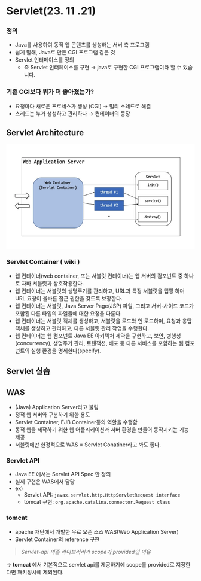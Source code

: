 # Servlet(23. 11 .21)

### 정의

- Java를 사용하여 동적 웹 콘텐츠를 생성하는 서버 측 프로그램
- 쉽게 말해, Java로 만든 CGI 프로그램 같은 것
- Servlet 인터페이스를 정의
    - 즉 Servlet 인터페이스를 구현 → java로 구현한 CGI 프로그램이라 할 수 있습니다.

### 기존 CGI보다 뭐가 더 좋아졌는가?

- 요청마다 새로운 프로세스가 생성 (CGI) → 멀티 스레드로 해결
- 스레드는 누가 생성하고 관리하나 → 컨테이너의 등장

## Servlet Architecture

![Untitled](servlet_img/Untitled.png)

### Servlet Container ( wiki )

- 웹 컨테이너(web container, 또는 서블릿 컨테이너)는 웹 서버의 컴포넌트 중 하나로 자바 서블릿과 상호작용한다.
- 웹 컨테이너는 서블릿의 생명주기를 관리하고, URL과 특정 서블릿을 맵핑 하며 URL 요청이 올바른 접근 권한을 갖도록 보장한다.
- 웹 컨테이너는 서블릿, Java Server Page(JSP) 파일, 그리고 서버-사이드 코드가 포함된 다른 타입의 파일들에 대한 요청을 다룬다.
- 웹 컨테이너는 서블릿 객체를 생성하고, 서블릿을 로드와 언 로드하며, 요청과 응답 객체를 생성하고 관리하고, 다른 서블릿 관리 작업을 수행한다.
- 웹 컨테이너는 웹 컴포넌트 Java EE 아키텍처 제약을 구현하고, 보안, 병행성(concurrency), 생명주기 관리, 트랜잭션, 배포 등 다른 서비스를 포함하는 웹 컴포넌트의 실행 환경을 명세한다(specify).

## Servlet 실습

## WAS

- (Java) Application Server라고 불림
- 정적 웹 서버와 구분하기 위한 용도
- Servlet Container, EJB Container등의 역할을 수행함
- 동적 웹을 제작하기 위한 웹 어플리케이션과 서버 환경을 만들어 동작시키는 기능 제공
- 서블릿에만 한정적으로 WAS = Servlet Conatiner라고 봐도 좋다.

### Servlet API

- Java EE 에서는 Servlet API Spec 만 정의
- 실제 구현은 WAS에서 담당
- ex)
    - Servlet API: `javax.servlet.http.HttpServletRequest interface`
    - tomcat 구현: `org.apache.catalina.connector.Request class`

### tomcat

- apache 재단에서 개발한 무료 오픈 소스 WAS(Web Application Server)
- Servlet Container의 reference 구현

> *Servlet-api 의존 라이브러리가 scope가 provided인 이유*
> 

→ **tomcat** 에서 기본적으로 servlet api를 제공하기에 scope를 provided로 지정한다면 패키징시에 제외된다.